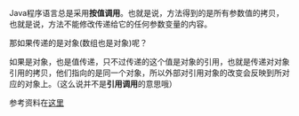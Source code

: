 Java程序语言总是采用**按值调用**。也就是说，方法得到的是所有参数值的拷贝，也就是说，方法不能修改传递给它的任何参数变量的内容。

那如果传递的是对象(数组也是对象)呢？

如果是对象，也是值传递，只不过传递的这个值是对象的引用，也就是传递对对象引用的拷贝，他们指向的是同一个对象，所以外部对引用对象的改变会反映到所对应的对象上。（这么说并不是**引用调用**的意思哦）

参考资料在[这里](https://github.com/Snailclimb/JavaGuide/blob/master/docs/java/basis/Java%E5%9F%BA%E7%A1%80%E7%9F%A5%E8%AF%86.md#141-%E4%BB%80%E4%B9%88%E6%98%AF%E6%96%B9%E6%B3%95%E7%9A%84%E8%BF%94%E5%9B%9E%E5%80%BC%E8%BF%94%E5%9B%9E%E5%80%BC%E5%9C%A8%E7%B1%BB%E7%9A%84%E6%96%B9%E6%B3%95%E9%87%8C%E7%9A%84%E4%BD%9C%E7%94%A8%E6%98%AF%E4%BB%80%E4%B9%88)